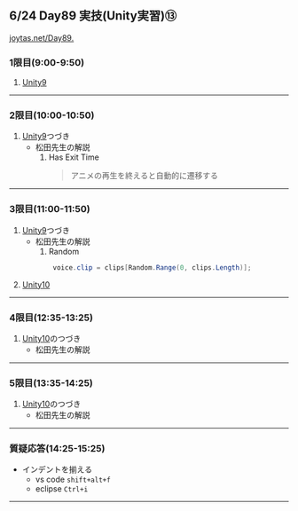 ## 6/24 Day89 実技(Unity実習)⑬
[joytas.net/Day89.]()
### 1限目(9:00-9:50)
1. [Unity9](https://joytas.net/programming/unity/unity9)
---
### 2限目(10:00-10:50)
1. [Unity9](https://joytas.net/programming/unity/unity9)つづき
	- 松田先生の解説
		1. Has Exit Time
			> アニメの再生を終えると自動的に遷移する
---
### 3限目(11:00-11:50)
1. [Unity9](https://joytas.net/programming/unity/unity9)つづき
	- 松田先生の解説
		1. Random
			~~~c#
			 voice.clip = clips[Random.Range(0, clips.Length)];
			~~~
1. [Unity10](https://joytas.net/programming/unity/unity10)
---
### 4限目(12:35-13:25)
1. [Unity10](https://joytas.net/programming/unity/unity10)のつづき
	- 松田先生の解説
---
### 5限目(13:35-14:25)
1. [Unity10](https://joytas.net/programming/unity/unity10)のつづき
	- 松田先生の解説
---
### 質疑応答(14:25-15:25)
- インデントを揃える
	- vs code `shift+alt+f`
	- eclipse `Ctrl+i`
---
